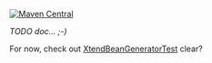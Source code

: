 [![Maven Central](https://maven-badges.herokuapp.com/maven-central/ch.vorburger/xtendbeans/badge.svg)](https://maven-badges.herokuapp.com/maven-central/ch.vorburger/xtendbeans)

_TODO doc... ;-)_

For now, check out [XtendBeanGeneratorTest](ch.vorburger.xtendbeans/src/test/java/ch/vorburger/xtendbeans/tests/XtendBeanGeneratorTest.xtend) clear?

